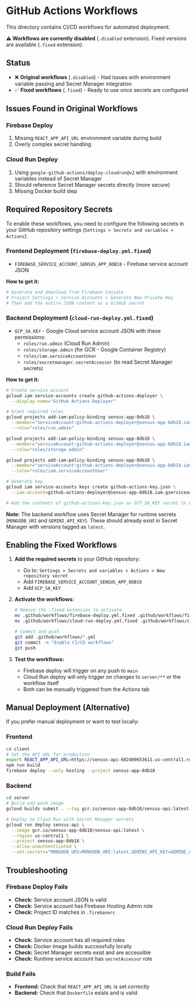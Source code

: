# GitHub Actions Workflows

This directory contains CI/CD workflows for automated deployment.

**⚠️ Workflows are currently disabled** (`.disabled` extension). Fixed versions are available (`.fixed` extension).

## Status

- ❌ **Original workflows** (`.disabled`) - Had issues with environment variable passing and Secret Manager integration
- ✅ **Fixed workflows** (`.fixed`) - Ready to use once secrets are configured

## Issues Found in Original Workflows

### Firebase Deploy
1. Missing `REACT_APP_API_URL` environment variable during build
2. Overly complex secret handling

### Cloud Run Deploy
1. Using `google-github-actions/deploy-cloudrun@v2` with environment variables instead of Secret Manager
2. Should reference Secret Manager secrets directly (more secure)
3. Missing Docker build step

## Required Repository Secrets

To enable these workflows, you need to configure the following secrets in your GitHub repository settings (`Settings > Secrets and variables > Actions`):

### Frontend Deployment (`firebase-deploy.yml.fixed`)

- `FIREBASE_SERVICE_ACCOUNT_SENSUS_APP_8DB18` - Firebase service account JSON

**How to get it:**
```bash
# Generate and download from Firebase Console
# Project Settings > Service Accounts > Generate New Private Key
# Then add the entire JSON content as a GitHub secret
```

### Backend Deployment (`cloud-run-deploy.yml.fixed`)

- `GCP_SA_KEY` - Google Cloud service account JSON with these permissions:
  - `roles/run.admin` (Cloud Run Admin)
  - `roles/storage.admin` (for GCR - Google Container Registry)
  - `roles/iam.serviceAccountUser`
  - `roles/secretmanager.secretAccessor` (to read Secret Manager secrets)

**How to get it:**
```bash
# Create service account
gcloud iam service-accounts create github-actions-deployer \
  --display-name="GitHub Actions Deployer"

# Grant required roles
gcloud projects add-iam-policy-binding sensus-app-8db18 \
  --member="serviceAccount:github-actions-deployer@sensus-app-8db18.iam.gserviceaccount.com" \
  --role="roles/run.admin"

gcloud projects add-iam-policy-binding sensus-app-8db18 \
  --member="serviceAccount:github-actions-deployer@sensus-app-8db18.iam.gserviceaccount.com" \
  --role="roles/storage.admin"

gcloud projects add-iam-policy-binding sensus-app-8db18 \
  --member="serviceAccount:github-actions-deployer@sensus-app-8db18.iam.gserviceaccount.com" \
  --role="roles/iam.serviceAccountUser"

# Generate key
gcloud iam service-accounts keys create github-actions-key.json \
  --iam-account=github-actions-deployer@sensus-app-8db18.iam.gserviceaccount.com

# Add the contents of github-actions-key.json as GCP_SA_KEY secret in GitHub
```

**Note:** The backend workflow uses Secret Manager for runtime secrets (`MONGODB_URI` and `GEMINI_API_KEY`). These should already exist in Secret Manager with versions tagged as `latest`.

## Enabling the Fixed Workflows

1. **Add the required secrets** to your GitHub repository:
   - Go to: `Settings > Secrets and variables > Actions > New repository secret`
   - Add `FIREBASE_SERVICE_ACCOUNT_SENSUS_APP_8DB18`
   - Add `GCP_SA_KEY`

2. **Activate the workflows:**
   ```bash
   # Remove the .fixed extension to activate
   mv .github/workflows/firebase-deploy.yml.fixed .github/workflows/firebase-deploy.yml
   mv .github/workflows/cloud-run-deploy.yml.fixed .github/workflows/cloud-run-deploy.yml
   
   # Commit and push
   git add .github/workflows/*.yml
   git commit -m "Enable CI/CD workflows"
   git push
   ```

3. **Test the workflows:**
   - Firebase deploy will trigger on any push to `main`
   - Cloud Run deploy will only trigger on changes to `server/**` or the workflow itself
   - Both can be manually triggered from the Actions tab

## Manual Deployment (Alternative)

If you prefer manual deployment or want to test locally:

### Frontend
```bash
cd client
# Set the API URL for production
export REACT_APP_API_URL=https://sensus-api-602409653611.us-central1.run.app
npm run build
firebase deploy --only hosting --project sensus-app-8db18
```

### Backend
```bash
cd server
# Build and push image
gcloud builds submit . --tag gcr.io/sensus-app-8db18/sensus-api:latest

# Deploy to Cloud Run with Secret Manager secrets
gcloud run deploy sensus-api \
  --image gcr.io/sensus-app-8db18/sensus-api:latest \
  --region us-central1 \
  --project sensus-app-8db18 \
  --allow-unauthenticated \
  --set-secrets="MONGODB_URI=MONGODB_URI:latest,GEMINI_API_KEY=GEMINI_API_KEY:latest"
```

## Troubleshooting

### Firebase Deploy Fails
- **Check:** Service account JSON is valid
- **Check:** Service account has Firebase Hosting Admin role
- **Check:** Project ID matches in `.firebaserc`

### Cloud Run Deploy Fails
- **Check:** Service account has all required roles
- **Check:** Docker image builds successfully locally
- **Check:** Secret Manager secrets exist and are accessible
- **Check:** Runtime service account has `secretAccessor` role

### Build Fails
- **Frontend:** Check that `REACT_APP_API_URL` is set correctly
- **Backend:** Check that `Dockerfile` exists and is valid

